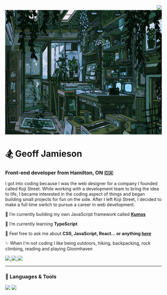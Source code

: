 <img align="right" src="https://visitor-badge.laobi.icu/badge?page_id=UnionPAC.UnionPAC" />

<div align='left'>
  <img src="https://github.com/UnionPAC/UnionPAC/blob/main/jungle-lab.gif" alt="A jungle science lab, where plants thrive both on the ground and on the walls" height='400' />
  <h1>🏂 Geoff Jamieson</h1> 

  <h3 >Front-end developer from Hamilton, ON 🇨🇦</h3>

  <p>I got into coding because I was the web designer for a company I founded called Koji Street. While working with a development team to bring the idea to life, I became interested in the coding aspect of things and began building small projects for fun on the side. After I left Koji Street, I decided to make a full time switch to pursue a career in web development.</p>

  🔭 I’m currently building my own JavaScript framework called <a href='https://www.npmjs.com/package/kumos'>**Kumos**</a>
 
 🌱 I’m currently learning **TypeScript**

💬 Feel free to ask me about **CSS, JavaScript, React... or anything [here](https://github.com/UnionPAC/UnionPAC/issues)**

✨ When I'm not coding I like being outdoors, hiking, backpacking, rock climbing, reading and playing Gloomhaven

<div> 
  <a href="mailto:geoff.ijamieson@gmail.com">
    <img src="https://img.shields.io/badge/Gmail-333333?style=for-the-badge&logo=gmail&logoColor=red" />
  </a>
  <a href="https://www.linkedin.com/in/geoffjamieson/" target="_blank">
    <img src="https://img.shields.io/badge/LinkedIn-0077B5?style=for-the-badge&logo=linkedin&logoColor=white" target="_blank" />
  </a>
  <a href="https://www.geoffjamieson.com/" target="_blank">
     <img src="https://img.shields.io/badge/Portfolio-FF5722?style=for-the-badge&logo=todoist&logoColor=white" target="_blank" /> <!-- sqlite, safari, google-chrome are other good icon options -->
  </a>
</div>

---

### 🧰 Languages & Tools

<div>
    <img src="https://skillicons.dev/icons?i=html,css,tailwind,javascript,typescript,react,nextjs" />
    <img src="https://skillicons.dev/icons?i=nodejs,express,mongodb,git,github" /><br>
</div>

</div>



